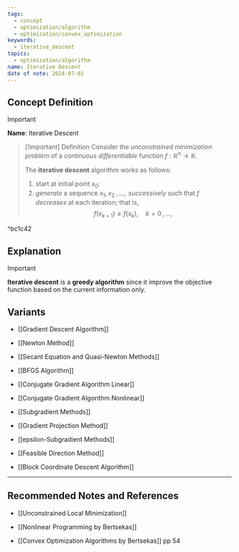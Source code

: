 ```yaml
---
tags:
  - concept
  - optimization/algorithm
  - optimization/convex_optimization
keywords:
  - iterative_descent
topics:
  - optimization/algorithm
name: Iterative Descent
date of note: 2024-07-01
---
```


## Concept Definition

>[!important]
>**Name**: Iterative Descent

>[!important] Definition
>Consider the *unconstrained  minimization problem* of a *continuous differentiable* function $f: \mathbb{R}^{n} \to \mathbb{R}$. 
>
>The **iterative descent** algorithm works as follows:
>1. start at initial point $x_{0}$:
>2. *generate* a sequence $x_{1}, x_{2} \,{,}\ldots{,}\,$  *successively*  such that $f$ *decreases* at each iteration; that is, $$f(x_{k+1}) \le f(x_{k}), \quad k=0 \,{,}\ldots{,}\,$$

^bc1c42




## Explanation

>[!important]
>**Iterative descent** is a **greedy algorithm** since it improve the objective function based on the current information only.


## Variants

- [[Gradient Descent Algorithm]]
- [[Newton Method]]
- [[Secant Equation and Quasi-Newton Methods]]
- [[BFGS Algorithm]]
- [[Conjugate Gradient Algorithm Linear]]
- [[Conjugate Gradient Algorithm Nonlinear]]

- [[Subgradient Methods]]
- [[Gradient Projection Method]]
- [[epsilon-Subgradient Methods]]

- [[Feasible Direction Method]]
- [[Block Coordinate Descent Algorithm]]



-----------
##  Recommended Notes and References

- [[Unconstrained Local Minimization]]

- [[Nonlinear Programming by Bertsekas]]
- [[Convex Optimization Algorithms by Bertsekas]] pp 54